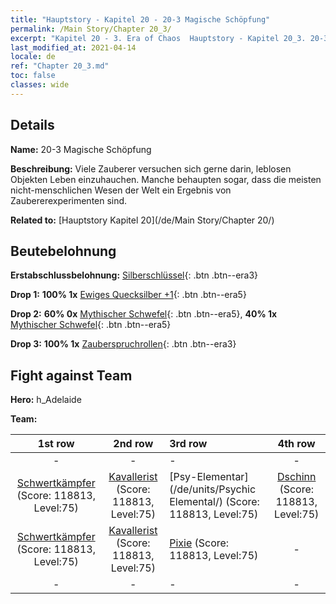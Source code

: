 ```yaml
---
title: "Hauptstory - Kapitel 20 - 20-3 Magische Schöpfung"
permalink: /Main Story/Chapter 20_3/
excerpt: "Kapitel 20 - 3. Era of Chaos  Hauptstory - Kapitel 20_3. 20-3 Magische Schöpfung"
last_modified_at: 2021-04-14
locale: de
ref: "Chapter 20_3.md"
toc: false
classes: wide
---
```


## Details

 **Name:** 20-3 Magische Schöpfung

 **Beschreibung:** Viele Zauberer versuchen sich gerne darin, leblosen Objekten Leben einzuhauchen. Manche behaupten sogar, dass die meisten nicht-menschlichen Wesen der Welt ein Ergebnis von Zaubererexperimenten sind.

 **Related to:** [Hauptstory Kapitel 20](/de/Main Story/Chapter 20/)

## Beutebelohnung

 **Erstabschlussbelohnung:** [Silberschlüssel](/de/Items/con_693/){: .btn .btn--era3}

 **Drop 1:** **100% 1x** [Ewiges Quecksilber +1](/de/Items/mat_70/){: .btn .btn--era5}

 **Drop 2:** **60% 0x** [Mythischer Schwefel](/de/Items/mat_64/){: .btn .btn--era5}, **40% 1x** [Mythischer Schwefel](/de/Items/mat_64/){: .btn .btn--era5}

 **Drop 3:** **100% 1x** [Zauberspruchrollen](/de/Items/con_694/){: .btn .btn--era3}


## Fight against Team
 **Hero:** h_Adelaide

 **Team:**


  | 1st row | 2nd row | 3rd row | 4th row |
  |:----:|:----:|:----|:----:|
  | - | - | - | - |
  | [Schwertkämpfer](/de/units/Swordsman/) (Score: 118813, Level:75)  | [Kavallerist](/de/units/Cavalier/) (Score: 118813, Level:75)  | [Psy-Elementar](/de/units/Psychic Elemental/) (Score: 118813, Level:75)  | [Dschinn](/de/units/Genie/) (Score: 118813, Level:75)  |
  | [Schwertkämpfer](/de/units/Swordsman/) (Score: 118813, Level:75)  | [Kavallerist](/de/units/Cavalier/) (Score: 118813, Level:75)  | [Pixie](/de/units/Sprite/) (Score: 118813, Level:75)  | - |
  | - | - | - | - |


